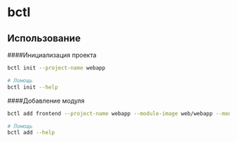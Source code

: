 # bctl

## Использование

####Инициализация проекта
```bash
bctl init --project-name webapp

# Помощь
bctl init --help
```

####Добавление модуля
```bash
bctl add frontend --project-name webapp --module-image web/webapp --module-version 1.2.3 --module-port 8181 --ingress-class nginx

# Помощь
bctl add --help
```